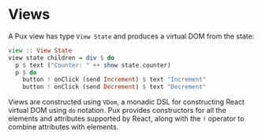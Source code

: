 # Views

A Pux view has type `View State` and produces a virtual DOM from the state:

```purescript
view :: View State
view state children = div $ do
  p $ text ("Counter: " ++ show state.counter)
  p $ do
    button ! onClick (send Increment) $ text "Increment"
    button ! onClick (send Decrement) $ text "Decrement"
```

Views are constructed using `VDom`, a monadic DSL for constructing React
virtual DOM using `do` notation. Pux provides constructors for all the elements
and attributes supported by React, along with the `!` operator to combine
attributes with elements.
